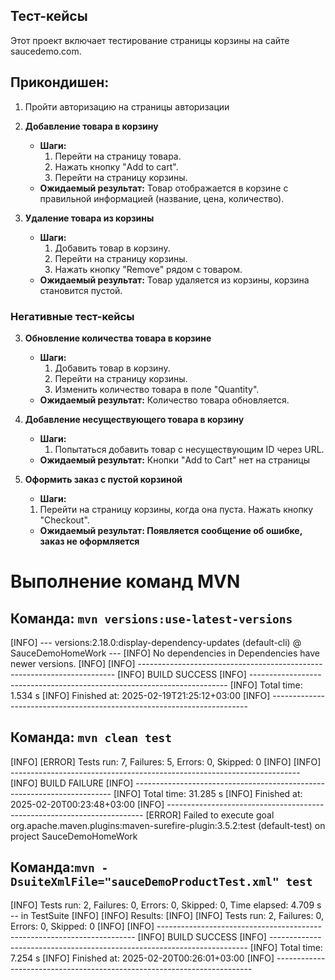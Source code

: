 ## Тест-кейсы
Этот проект включает тестирование страницы корзины на сайте saucedemo.com.

**Прикондишен:**
- 
1.  Пройти авторизацию на страницы авторизации



1. **Добавление товара в корзину**
    - **Шаги:**
        1. Перейти на страницу товара.
        2. Нажать кнопку "Add to cart".
        3. Перейти на страницу корзины.
    - **Ожидаемый результат:** Товар отображается в корзине с правильной информацией (название, цена, количество).

2. **Удаление товара из корзины**
    - **Шаги:**
        1. Добавить товар в корзину.
        2. Перейти на страницу корзины.
        3. Нажать кнопку "Remove" рядом с товаром.
    - **Ожидаемый результат:** Товар удаляется из корзины, корзина становится пустой.
### Негативные тест-кейсы
3. **Обновление количества товара в корзине**
    - **Шаги:**
        1. Добавить товар в корзину.
        2. Перейти на страницу корзины.
        3. Изменить количество товара в поле "Quantity".
    - **Ожидаемый результат:** Количество товара обновляется.


4. **Добавление несуществующего товара в корзину**
    - **Шаги:**
        1. Попытаться добавить товар с несуществующим ID через URL.
    - **Ожидаемый результат:** Кнопки "Add to Cart" нет на страницы
5. **Оформить заказ с пустой корзиной**
   - **Шаги:**
   1. Перейти на страницу корзины, когда она пуста.
   Нажать кнопку "Checkout".
   - **Ожидаемый результат: Появляется сообщение об ошибке, заказ не оформляется**



# Выполнение команд MVN

## Команда: `mvn versions:use-latest-versions`
[INFO] --- versions:2.18.0:display-dependency-updates (default-cli) @ SauceDemoHomeWork ---
[INFO] No dependencies in Dependencies have newer versions.
[INFO]
[INFO] ------------------------------------------------------------------------
[INFO] BUILD SUCCESS
[INFO] ------------------------------------------------------------------------
[INFO] Total time:  1.534 s
[INFO] Finished at: 2025-02-19T21:25:12+03:00
[INFO] ------------------------------------------------------------------------

## Команда: `mvn clean test`
  [INFO]
  [ERROR] Tests run: 7, Failures: 5, Errors: 0, Skipped: 0
  [INFO]
  [INFO] ------------------------------------------------------------------------
  [INFO] BUILD FAILURE
  [INFO] ------------------------------------------------------------------------
  [INFO] Total time:  31.285 s
  [INFO] Finished at: 2025-02-20T00:23:48+03:00
  [INFO] ------------------------------------------------------------------------
  [ERROR] Failed to execute goal org.apache.maven.plugins:maven-surefire-plugin:3.5.2:test (default-test) on project SauceDemoHomeWork

## Команда:`mvn -DsuiteXmlFile="sauceDemoProductTest.xml" test`
  [INFO] Tests run: 2, Failures: 0, Errors: 0, Skipped: 0, Time elapsed: 4.709 s -- in TestSuite
  [INFO]
  [INFO] Results:
  [INFO]
  [INFO] Tests run: 2, Failures: 0, Errors: 0, Skipped: 0
  [INFO]
  [INFO] ------------------------------------------------------------------------
  [INFO] BUILD SUCCESS
  [INFO] ------------------------------------------------------------------------
  [INFO] Total time:  7.254 s
  [INFO] Finished at: 2025-02-20T00:26:01+03:00
  [INFO] ------------------------------------------------------------------------


